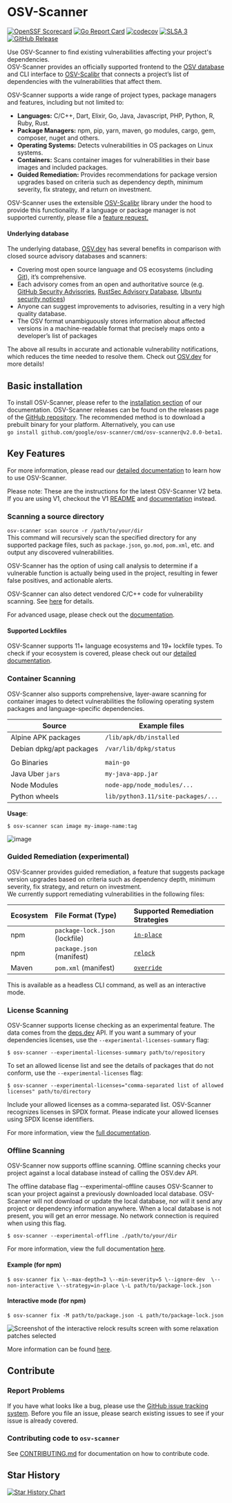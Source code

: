 # OSV-Scanner

[![OpenSSF Scorecard](https://api.securityscorecards.dev/projects/github.com/google/osv-scanner/badge)](https://scorecard.dev/viewer/?uri=github.com/google/osv-scanner)
[![Go Report Card](https://goreportcard.com/badge/github.com/google/osv-scanner)](https://goreportcard.com/report/github.com/google/osv-scanner)
[![codecov](https://codecov.io/gh/google/osv-scanner/graph/badge.svg?token=C8IDVX9LP5)](https://codecov.io/gh/google/osv-scanner)
[![SLSA 3](https://slsa.dev/images/gh-badge-level3.svg)](https://slsa.dev)
[![GitHub Release](https://img.shields.io/github/v/release/google/osv-scanner)](https://github.com/google/osv-scanner/releases)

Use OSV-Scanner to find existing vulnerabilities affecting your project's dependencies.  
OSV-Scanner provides an officially supported frontend to the [OSV database](https://osv.dev/) and CLI interface to [OSV-Scalibr](https://github.com/google/osv-scalibr) that connects a project’s list of dependencies with the vulnerabilities that affect them.

OSV-Scanner supports a wide range of project types, package managers and features, including but not limited to:

- **Languages:** C/C++, Dart, Elixir, Go, Java, Javascript, PHP, Python, R, Ruby, Rust.
- **Package Managers:** npm, pip, yarn, maven, go modules, cargo, gem, composer, nuget and others.
- **Operating Systems:** Detects vulnerabilities in OS packages on Linux systems.
- **Containers:** Scans container images for vulnerabilities in their base images and included packages.
- **Guided Remediation:** Provides recommendations for package version upgrades based on criteria such as dependency depth, minimum severity, fix strategy, and return on investment.

OSV-Scanner uses the extensible [OSV-Scalibr](https://github.com/google/osv-scalibr) library under the hood to provide this functionality. If a language or package manager is not supported currently, please file a [feature request.](https://github.com/google/osv-scanner/issues)

#### Underlying database

The underlying database, [OSV.dev](https://osv.dev/) has several benefits in comparison with closed source advisory databases and scanners:

- Covering most open source language and OS ecosystems (including [Git](https://osv.dev/list?q=&ecosystem=GIT)), it’s comprehensive.
- Each advisory comes from an open and authoritative source (e.g. [GitHub Security Advisories](https://github.com/github/advisory-database), [RustSec Advisory Database](https://github.com/rustsec/advisory-db), [Ubuntu security notices](https://github.com/canonical/ubuntu-security-notices/tree/main/osv))
- Anyone can suggest improvements to advisories, resulting in a very high quality database.
- The OSV format unambiguously stores information about affected versions in a machine-readable format that precisely maps onto a developer’s list of packages

The above all results in accurate and actionable vulnerability notifications, which reduces the time needed to resolve them. Check out [OSV.dev](https://osv.dev/) for more details!

## Basic installation

To install OSV-Scanner, please refer to the [installation section](https://google.github.io/osv-scanner/installation) of our documentation. OSV-Scanner releases can be found on the releases page of the [GitHub repository](https://github.com/google/osv-scanner/releases). The recommended method is to download a prebuilt binary for your platform. Alternatively, you can use  
`go install github.com/google/osv-scanner/cmd/osv-scanner@v2.0.0-beta1`.

## Key Features

For more information, please read our [detailed documentation](https://google.github.io/osv-scanner) to learn how to use OSV-Scanner.

Please note: These are the instructions for the latest OSV-Scanner V2 beta. If you are using V1, checkout the V1 [README](https://github.com/google/osv-scanner-v1) and [documentation](https://google.github.io/osv-scanner-v1/) instead.

### Scanning a source directory

`osv-scanner scan source -r /path/to/your/dir`  
This command will recursively scan the specified directory for any supported package files, such as `package.json`, `go.mod`, `pom.xml`, etc. and output any discovered vulnerabilities.

OSV-Scanner has the option of using call analysis to determine if a vulnerable function is actually being used in the project, resulting in fewer false positives, and actionable alerts.

OSV-Scanner can also detect vendored C/C++ code for vulnerability scanning. See [here](https://google.github.io/osv-scanner/usage/#cc-scanning) for details.

For advanced usage, please check out the [documentation](https://google.github.io/osv-scanner/usage).

#### Supported Lockfiles

OSV-Scanner supports 11+ language ecosystems and 19+ lockfile types. To check if your ecosystem is covered, please check out our [detailed documentation](https://google.github.io/osv-scanner/supported-languages-and-lockfiles/).

### Container Scanning

OSV-Scanner also supports comprehensive, layer-aware scanning for container images to detect vulnerabilities the following operating system packages and language-specific dependencies.

| Source                   | Example files                      |
| ------------------------ | ---------------------------------- |
| Alpine APK packages      | `/lib/apk/db/installed`            |
| Debian dpkg/apt packages | `/var/lib/dpkg/status`             |
|                          |                                    |
| Go Binaries              | `main-go`                          |
| Java Uber `jars`         | `my-java-app.jar`                  |
| Node Modules             | `node-app/node_modules/...`        |
| Python wheels            | `lib/python3.11/site-packages/...` |

**Usage**:

`$ osv-scanner scan image my-image-name:tag`

![image](https://github.com/user-attachments/assets/9e3e9c59-1948-45ab-9717-61fcbe3c7cc3)

### Guided Remediation (experimental)

OSV-Scanner provides guided remediation, a feature that suggests package version upgrades based on criteria such as dependency depth, minimum severity, fix strategy, and return on investment.  
We currently support remediating vulnerabilities in the following files:

| Ecosystem | File Format (Type)             | Supported Remediation Strategies                                                                                  |
| :-------- | :----------------------------- | :---------------------------------------------------------------------------------------------------------------- |
| npm       | `package-lock.json` (lockfile) | [`in-place`](https://google.github.io/osv-scanner/experimental/guided-remediation/#in-place-lockfile-remediation) |
| npm       | `package.json` (manifest)      | [`relock`](https://google.github.io/osv-scanner/experimental/guided-remediation/#in-place-lockfile-remediation)   |
| Maven     | `pom.xml` (manifest)           | [`override`](https://google.github.io/osv-scanner/experimental/guided-remediation/#override-dependency-versions)  |

This is available as a headless CLI command, as well as an interactive mode.

### License Scanning

OSV-Scanner supports license checking as an experimental feature. The data comes from the [deps.dev](https://deps.dev) API. If you want a summary of your dependencies licenses, use the `--experimental-licenses-summary` flag:

`$ osv-scanner --experimental-licenses-summary path/to/repository`

To set an allowed license list and see the details of packages that do not conform, use the `--experimental-licenses` flag:

`$ osv-scanner --experimental-licenses="comma-separated list of allowed licenses" path/to/directory`

Include your allowed licenses as a comma-separated list. OSV-Scanner recognizes licenses in SPDX format. Please indicate your allowed licenses using SPDX license identifiers.

For more information, view the [full documentation](https://google.github.io/osv-scanner/experimental/license-scanning/).

### Offline Scanning

OSV-Scanner now supports offline scanning. Offline scanning checks your project against a local database instead of calling the OSV.dev API.

The offline database flag --experimental-offline causes OSV-Scanner to scan your project against a previously downloaded local database. OSV-Scanner will not download or update the local database, nor will it send any project or dependency information anywhere. When a local database is not present, you will get an error message. No network connection is required when using this flag.

`$ osv-scanner --experimental-offline ./path/to/your/dir`

For more information, view the full documentation [here](https://google.github.io/osv-scanner/experimental/offline-mode/).

#### Example (for npm)

`$ osv-scanner fix \--max-depth=3 \--min-severity=5 \--ignore-dev  \--non-interactive \--strategy=in-place \-L path/to/package-lock.json`

#### Interactive mode (for npm)

`$ osv-scanner fix -M path/to/package.json -L path/to/package-lock.json `

<img src="https://google.github.io/osv-scanner/images/guided-remediation-relock-patches.png" alt="Screenshot of the interactive relock results screen with some relaxation patches selected">

More information can be found [here](https://google.github.io/osv-scanner/experimental/guided-remediation/).

## Contribute

### Report Problems

If you have what looks like a bug, please use the [GitHub issue tracking system](https://github.com/google/osv-scanner/issues). Before you file an issue, please search existing issues to see if your issue is already covered.

### Contributing code to `osv-scanner`

See [CONTRIBUTING.md](CONTRIBUTING.md) for documentation on how to contribute code.

## Star History

[![Star History Chart](https://api.star-history.com/svg?repos=google/osv-scanner&type=Date)](https://star-history.com/#google/osv-scanner&Date)
